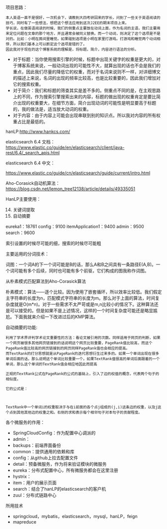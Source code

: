 项目思路：

    本人英语一直不是很好，一次机会下，请教到大四考研回来的学长，问到了一些关于英语阅读的技巧，同时有了一些想法，想把这个想法应用到这次J2EE的期末项目上来。
    学长说，在做英语阅读的时候，我们的侧重点主要放在动词上面，作为名词的主语，我们主要用来定位问题在文章的那个地方，并且通常会被同义替换。而一个动词，则决定了这个选项是不是对的。比如：小明在房间里睡觉。如果碰到选项是小明在家里打游戏。打游戏和睡觉两个动词相悖，所以我们基本上可以断定这个选项是错的了。
    因此我对于现在的这个博客系统的理解是，将标题，简介，内容进行语法的分析。

- 对于标题：当你使用搜索引擎的时候，标题中出现关键字的权重是更大的，对于博客系统来说，一般动词出现的可能性不大，就算出现的话也不会是我们的重点，因此我们尽量的降低它的权重，而对于名词来说则不一样，对详细博文的描述上来说，名词的出现的频率比较高，也是比较重要的，因此我们增加对它的搜索权重。
- 对于简介：我们和标题的筛查其实是差不多的。侧重点不同的是，在主观思路上的不同，作为搜索引擎搜索出来的内容，标题的做出现的权重肯定是要比简介出现的权重要大，在细节方面，简介出现动词的可能性是明显要高于标题的，我的做法是，适当放大动词的权重。
- 对于内容：由于内容上可能会出现串联到别的知识点。所以我对内容的所有权重占比是最低的。

hanLP:http://www.hankcs.com/

elasticsearch 6.4 文档：https://www.elastic.co/guide/en/elasticsearch/client/java-rest/6.4/_search_apis.html

elasticsearch 6.4 中文：

https://www.elastic.co/guide/cn/elasticsearch/guide/current/intro.html

Aho-Corasick自动机算法：https://blog.csdn.net/lemon_tree12138/article/details/49335051



HanLP主要使用：

14. 关键词提取
15. 自动摘要

eureka1：18761
config：9100
itemApplication1：9400
admin：9500
search：9600

索引设置的时候尽可能的细，搜索的时候尽可能粗





主要运用的分词技术：

词图：一个词A的下一个词可能是B的话，那么A和B之间具有一条路径E(A,B)。一个词可能有多个后续，同时也可能有多个前驱，它们构成的图我称作词图。





从朴素模式匹配算法到Aho-Corasick算法

朴素模式：算法——逐个比较。因为使用了嵌套循环，所以效率比较低。我们假定主字符串的长度为n，匹配模式字符串的长度为m。那么对于上面的算法，时间复杂度就是O(m*n)。对于一些需求不太严苛或是m,n比较小的情况下。这种算法还是可以接受的。但是如果不是上述情况，这样的一个时间复杂度可能还是略显尴尬。下面我就来介绍一下改进过后的KMP算法。







 自动摘要的功能:

	利用了学术界评判学术论文重要性的方法：看论文被引用的次数。同样适用于网页的判断，如果一个网页被很多其他网页链接到的话说明这个网页比较重要，PageRank值比较高，而这个PageRank值比较高的网页链接到的网页同样PageRank值也会相应的提高。
    而TextRank的打分思想就是从PageRank的迭代思想衍生过来多的。如果一个单词出现在很多单词后面的话，那么说明这个单词比较重要一个。如果TextRank值很高的单词后面跟着的一个单词，那么这个单词的TextRank值会相应地因此而提高

    正规的TextRank公式在PageRank的公式的基础上，引入了边的权值的概念，代表两个句子的相似度。

	它的公式是：



	TextRank中一个单词i的权重取决于与在i前面的各个点j组成的(j,i)这条边的权重，以及j这个点到其他其他边的权重之和。右侧的求和表示每个相邻句子对本句子的贡献程度。





各个微服务的作用：

- SpringCloudConfig：作为配置中心调派的
- admin：
- backups：前端界面备份
- common：提供通用的依赖和库
- config：从github上拉去配置文件
- detail：预备微服务，作为将来验证模块的微服务
- eureka：分布式配置中心，所有微服务都会在这里注册
- hystrix：
- item：用户的展示页面
- search：结合了hanLP的elasticsearch的客户机
- zuul：分布式链路中心





 所用技术

- springcloud，mybatis，elasticsearch，mysql，hanLP，feign
- mapreduce
